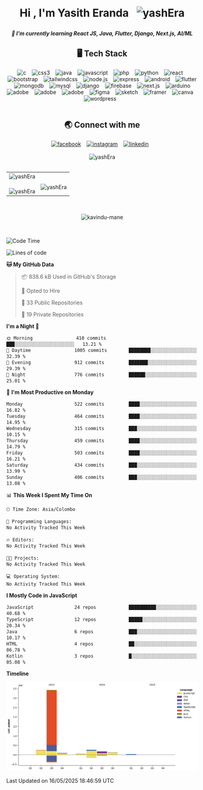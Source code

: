 <!--START_SECTION:TITLE-->
# <p align = center>Hi , I'm Yasith Eranda &ensp;<img src="https://media.giphy.com/media/hvRJCLFzcasrR4ia7z/giphy.gif" alt= "yashEra" width="35"></p>
<!--END_SECTION:TITLE-->

<!--START_SECTION:SUBTITLE-->
 <!-- <p align = center>A passionate frontend developer from Sri Lanka</p> -->
<!--END_SECTION:SUBTITLE-->

<!--START_SECTION:WORK-->
***<p align = center>🌱 I'm currently learning React JS, Java, Flutter, Django, Next.js, AI/ML</p>***
<!--END_SECTION:WORK-->

<!--START_SECTION:SKILL-->
## <p align = center> 🖥️ 	Tech Stack </p>
<div align = center>
<img src="https://img.shields.io/badge/c-%23555555.svg?style=flat-square&logo=c&logoColor=white" alt=c /> &ensp;
<img src="https://img.shields.io/badge/css3-%23563d7c.svg?style=flat-square&logo=css3&logoColor=white" alt=css3 /> &ensp;
<img src="https://img.shields.io/badge/java-%23b07219.svg?style=flat-square&logo=java&logoColor=white" alt=java /> &ensp;
<img src="https://img.shields.io/badge/javascript-%23f1e05a.svg?style=flat-square&logo=javascript&logoColor=white" alt=javascript /> &ensp;
<img src="https://img.shields.io/badge/php-%234F5D95.svg?style=flat-square&logo=php&logoColor=white" alt=php /> &ensp;
<img src="https://img.shields.io/badge/python-%233572A5.svg?style=flat-square&logo=python&logoColor=white" alt=python /> &ensp;
<img src="https://img.shields.io/badge/react-%2361dbfb.svg?style=flat-square&logo=react&logoColor=white" alt=react /> &ensp;
<img src="https://img.shields.io/badge/bootstrap-%23553c7b.svg?style=flat-square&logo=bootstrap&logoColor=white" alt=bootstrap /> &ensp;
<img src="https://img.shields.io/badge/tailwindcss-%233fb3e0.svg?style=flat-square&logo=tailwindcss&logoColor=white" alt=tailwindcss /> &ensp;
<img src="https://img.shields.io/badge/node.js-%233c873a.svg?style=flat-square&logo=node.js&logoColor=white" alt=node.js /> &ensp;
<img src="https://img.shields.io/badge/express-%23626361.svg?style=flat-square&logo=express&logoColor=white" alt=express /> &ensp;
<img src="https://img.shields.io/badge/android-%2332DE84.svg?style=flat-square&logo=android&logoColor=white" alt=android /> &ensp;
<img src="https://img.shields.io/badge/flutter-%2342A5F5.svg?style=flat-square&logo=flutter&logoColor=white" alt=flutter /> &ensp;
<img src="https://img.shields.io/badge/mongodb-%234db33d.svg?style=flat-square&logo=mongodb&logoColor=white" alt=mongodb /> &ensp;
<img src="https://img.shields.io/badge/mysql-%2300758f.svg?style=flat-square&logo=mysql&logoColor=white" alt=mysql /> &ensp;
<img src="https://img.shields.io/badge/django-%23092e20.svg?style=flat-square&logo=django&logoColor=white" alt=django /> &ensp;
<img src="https://img.shields.io/badge/firebase-%23FFA000.svg?style=flat-square&logo=firebase&logoColor=white" alt=firebase /> &ensp;
<img src="https://img.shields.io/badge/next.js-%23262526.svg?style=flat-square&logo=next.js&logoColor=white" alt=next.js /> &ensp;
<img src="https://img.shields.io/badge/arduino-%2300979C.svg?style=flat-square&logo=arduino&logoColor=white" alt=arduino /> &ensp;
<img src="https://img.shields.io/badge/adobe illustrator-%23bfb034.svg?style=flat-square&logo=adobe illustrator&logoColor=white" alt=adobe illustrator /> &ensp;
<img src="https://img.shields.io/badge/adobe photoshop-%2318152E.svg?style=flat-square&logo=adobe photoshop&logoColor=white" alt=adobe photoshop /> &ensp;
<img src="https://img.shields.io/badge/adobe xd-%2346034a.svg?style=flat-square&logo=adobe xd&logoColor=white" alt=adobe xd /> &ensp;
<img src="https://img.shields.io/badge/figma-%2300d47b.svg?style=flat-square&logo=figma&logoColor=white" alt=figma /> &ensp;
<img src="https://img.shields.io/badge/sketch-%23f9a52c.svg?style=flat-square&logo=sketch&logoColor=white" alt=sketch /> &ensp;
<img src="https://img.shields.io/badge/framer-%23026396.svg?style=flat-square&logo=framer&logoColor=white" alt=framer /> &ensp;
<img src="https://img.shields.io/badge/canva-%236a3be4.svg?style=flat-square&logo=canva&logoColor=white" alt=canva /> &ensp;
<img src="https://img.shields.io/badge/wordpress-%233473d9.svg?style=flat-square&logo=wordpress&logoColor=white" alt=wordpress /> &ensp;
</div>
<!--END_SECTION:SKILL--><br/>

<!--START_SECTION:SOCIAL-->
## <p align = center> 🌏 	Connect with me </p>
<div align = center>
<a href=https://facebook.com/yash.era1998 ><img src="https://img.shields.io/badge/facebook-yash.era1998-%230165E1.svg?style=flat&logo=facebook&logoColor=white" 
                alt=facebook /></a> &ensp;
<a href=https://instagram.com/__yash__er__ ><img src="https://img.shields.io/badge/instagram-__yash__er__-%23E1306C.svg?style=flat&logo=instagram&logoColor=white" 
                alt=instagram /></a> &ensp;
<a href=https://www.linkedin.com/in/yasitheranda><img src="https://img.shields.io/badge/linkedin-yasitheranda-%230072b1.svg?style=flat&logo=linkedin&logoColor=white" 
                alt=linkedin /></a> &ensp;
</div>
<!--END_SECTION:SOCIAL--><br/>

<!--START_SECTION:PROFILE-VIEWS-->
<div align = "center">
    <img src = "https://komarev.com/ghpvc/?username=yashEra&color=blue&style=flat" alt = "yashEra"/> 
</div>
<!--END_SECTION:PROFILE-VIEWS--><br/>

<!--START_SECTION:README-STATS-->
<div align="center">
    <table>
        <tr>
            <td align="right">
<div align = "center">
    <img src = "https://github-readme-stats.vercel.app/api?username=yashEra&show_icons=true&theme=blueberry&hide_border=false&include_all_commits=true&count_private=true" alt = "yashEra"/> 
</div>
            </td>
            <td rowspan="2">
<!--END_SECTION:README-STATS--><br/>

<!--START_SECTION:README-STATS-LANGUAGES-->
<div align = "center">
    <img src = "https://github-readme-stats.vercel.app/api/top-langs/?username=yashEra&langs_count=8&theme=blueberry&hide_border=false" alt = "yashEra"/> 
</div>
            </td>
        </tr>
        <tr>
            <td>
<!--END_SECTION:README-STATS-LANGUAGES--><br/>

<!--START_SECTION:STREAK-STATS-->
<div align = "center">
    <img src = "https://streak-stats.demolab.com/?user=yashEra&theme=blueberry&hide_border=true" alt = "yashEra"/> 
</div>
            </td>
        </tr>
    </table>
</div>
<!--END_SECTION:STREAK-STATS--><br/>

<!--START_SECTION:PROFILE-TROPHY
<div align = "center">
    <img src = "https://github-profile-trophy.vercel.app/?username=yashEra&theme=dracula&no-frame=false&no-bg=false&margin-w=2&column=-1" alt = "yashEra"/> 
</div>-->
<p align="center"><img align="center" src="https://github-profile-trophy.vercel.app/?username=yashEra&theme=radical&no-frame=false&no-bg=false&margin-w=5&margin-h=5&column=4" alt="kavindu-mane" /></p>

<!--END_SECTION:PROFILE-TROPHY--><br/>

<!--START_SECTION:waka-->
![Code Time](http://img.shields.io/badge/Code%20Time-456%20hrs%209%20mins-blue)

![Lines of code](https://img.shields.io/badge/From%20Hello%20World%20I%27ve%20Written-4.4%20million%20lines%20of%20code-blue)

**🐱 My GitHub Data** 

> 📦 838.6 kB Used in GitHub's Storage 
 > 
> 💼 Opted to Hire
 > 
> 📜 33 Public Repositories 
 > 
> 🔑 19 Private Repositories 
 > 
**I'm a Night 🦉** 

```text
🌞 Morning                410 commits         ███░░░░░░░░░░░░░░░░░░░░░░   13.21 % 
🌆 Daytime                1005 commits        ████████░░░░░░░░░░░░░░░░░   32.39 % 
🌃 Evening                912 commits         ███████░░░░░░░░░░░░░░░░░░   29.39 % 
🌙 Night                  776 commits         ██████░░░░░░░░░░░░░░░░░░░   25.01 % 
```
📅 **I'm Most Productive on Monday** 

```text
Monday                   522 commits         ████░░░░░░░░░░░░░░░░░░░░░   16.82 % 
Tuesday                  464 commits         ████░░░░░░░░░░░░░░░░░░░░░   14.95 % 
Wednesday                315 commits         ███░░░░░░░░░░░░░░░░░░░░░░   10.15 % 
Thursday                 459 commits         ████░░░░░░░░░░░░░░░░░░░░░   14.79 % 
Friday                   503 commits         ████░░░░░░░░░░░░░░░░░░░░░   16.21 % 
Saturday                 434 commits         ███░░░░░░░░░░░░░░░░░░░░░░   13.99 % 
Sunday                   406 commits         ███░░░░░░░░░░░░░░░░░░░░░░   13.08 % 
```


📊 **This Week I Spent My Time On** 

```text
🕑︎ Time Zone: Asia/Colombo

💬 Programming Languages: 
No Activity Tracked This Week

🔥 Editors: 
No Activity Tracked This Week

🐱‍💻 Projects: 
No Activity Tracked This Week

💻 Operating System: 
No Activity Tracked This Week
```

**I Mostly Code in JavaScript** 

```text
JavaScript               24 repos            ██████████░░░░░░░░░░░░░░░   40.68 % 
TypeScript               12 repos            █████░░░░░░░░░░░░░░░░░░░░   20.34 % 
Java                     6 repos             ███░░░░░░░░░░░░░░░░░░░░░░   10.17 % 
HTML                     4 repos             ██░░░░░░░░░░░░░░░░░░░░░░░   06.78 % 
Kotlin                   3 repos             █░░░░░░░░░░░░░░░░░░░░░░░░   05.08 % 
```



**Timeline**

![Lines of Code chart](https://raw.githubusercontent.com/yashEra/yashEra/main/assets/bar_graph.png)


 Last Updated on 16/05/2025 18:46:59 UTC
<!--END_SECTION:waka-->


<!-- Created with CreateME profile readme generator-->
